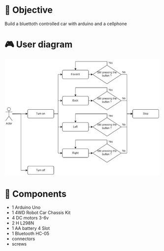 # :dart: Objective
Build a bluettoth controlled car with arduino and a cellphone
# :video_game: User diagram
![](https://github.com/Thiagodcfarias/controle-remoto-arduino/blob/main/assets/User%20fluxogram.jpg)
# :electric_plug: Components 
- 1 Arduino Uno
- 1 4WD Robot Car Chassis Kit
- 4 DC motors 3-6v
- 2 H L298N
- 1 AA battery  4 Slot
- 1 Bluetooth HC-05
- connectors 
- screws

